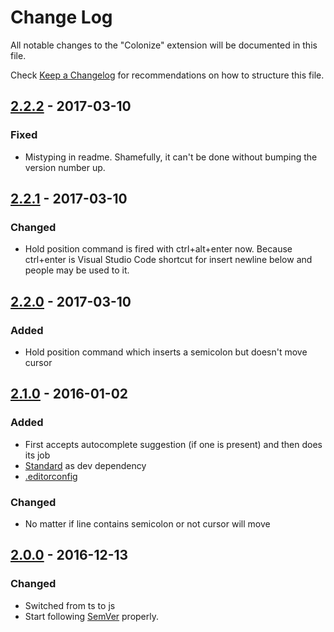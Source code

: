 # Change Log
All notable changes to the "Colonize" extension will be documented in this file.

Check [Keep a Changelog](http://keepachangelog.com/) for recommendations on how to structure this file.

## [2.2.2] - 2017-03-10

### Fixed
- Mistyping in readme. Shamefully, it can't be done without bumping the version number up.

## [2.2.1] - 2017-03-10

### Changed
- Hold position command is fired with ctrl+alt+enter now. Because ctrl+enter is Visual Studio Code shortcut for insert newline below and people may be used to it.

## [2.2.0] - 2017-03-10

### Added
- Hold position command which inserts a semicolon but doesn't move cursor

## [2.1.0] - 2016-01-02

### Added
- First accepts autocomplete suggestion (if one is present) and then does its job
- [Standard](https://github.com/feross/standard) as dev dependency
- [.editorconfig](http://editorconfig.org/)

### Changed
- No matter if line contains semicolon or not cursor will move

## [2.0.0] - 2016-12-13

### Changed
- Switched from ts to js
- Start following [SemVer](http://semver.org) properly.

[Unreleased]: https://github.com/vmsynkov/colonize/compare/2.2.2...HEAD
[2.2.2]: https://github.com/vmsynkov/colonize/compare/2.2.1...2.2.2
[2.2.1]: https://github.com/vmsynkov/colonize/compare/2.2.0...2.2.1
[2.2.0]: https://github.com/vmsynkov/colonize/compare/2.1.0...2.2.0
[2.1.0]: https://github.com/vmsynkov/colonize/compare/2.0.0...2.1.0
[2.0.0]: https://github.com/vmsynkov/colonize/compare/1.0.0...2.0.0
